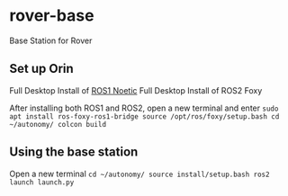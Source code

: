# rover-base
 Base Station for Rover

## Set up Orin
Full Desktop Install of [ROS1 Noetic](http://wiki.ros.org/noetic/Installation/Ubuntu)
Full Desktop Install of ROS2 Foxy

After installing both ROS1 and ROS2, open a new terminal and enter
      ```
      sudo apt install ros-foxy-ros1-bridge
      source /opt/ros/foxy/setup.bash
      cd ~/autonomy/
      colcon build
      ```
## Using the base station
Open a new terminal
      ```
      cd ~/autonomy/
      source install/setup.bash
      ros2 launch launch.py
      ```